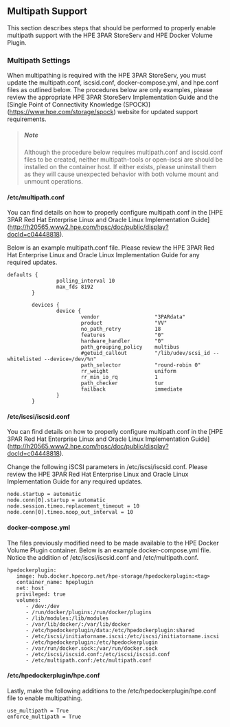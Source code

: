 ## Multipath Support

This section describes steps that should be performed to properly enable multipath support with the HPE 3PAR StoreServ and HPE Docker Volume Plugin.

### Multipath Settings

When multipathing is required with the HPE 3PAR StoreServ, you must update the multipath.conf, iscsid.conf, docker-compose.yml, and hpe.conf files as outlined below.  The procedures below are only examples, please review the appropriate HPE 3PAR StoreServ Implementation Guide and the [Single Point of Connectivity Knowledge (SPOCK)] (https://www.hpe.com/storage/spock) website for updated support requirements.

> ##### Note
> Although the procedure below requires multipath.conf and iscsid.conf files to be created, neither multipath-tools or open-iscsi are should be installed on the container host.  If either exists, please uninstall them as they will cause unexpected behavior with both volume mount and unmount operations.

#### /etc/multipath.conf

You can find details on how to properly configure multipath.conf in the [HPE 3PAR Red Hat Enterprise Linux and Oracle Linux Implementation Guide] (http://h20565.www2.hpe.com/hpsc/doc/public/display?docId=c04448818).

Below is an example multipath.conf file. Please review the HPE 3PAR Red Hat Enterprise Linux and Oracle Linux Implementation Guide for any required updates.

```
defaults {
                polling_interval 10
                max_fds 8192
        }

        devices {
                device {
                        vendor                  "3PARdata"
                        product                 "VV"
                        no_path_retry           18
                        features                "0"
                        hardware_handler        "0"
                        path_grouping_policy    multibus
                        #getuid_callout         "/lib/udev/scsi_id --whitelisted --device=/dev/%n"
                        path_selector           "round-robin 0"
                        rr_weight               uniform
                        rr_min_io_rq            1
                        path_checker            tur
                        failback                immediate
                }
        }
```

#### /etc/iscsi/iscsid.conf

You can find details on how to properly configure multipath.conf in the [HPE 3PAR Red Hat Enterprise Linux and Oracle Linux Implementation Guide] (http://h20565.www2.hpe.com/hpsc/doc/public/display?docId=c04448818).

Change the following iSCSI parameters in /etc/iscsi/iscsid.conf.  Please review the HPE 3PAR Red Hat Enterprise Linux and Oracle Linux Implementation Guide for any required updates.

```
node.startup = automatic
node.conn[0].startup = automatic
node.session.timeo.replacement_timeout = 10
node.conn[0].timeo.noop_out_interval = 10
```

#### docker-compose.yml

The files previously modified need to be made available to the HPE Docker Volume Plugin container.  Below is an example docker-compose.yml file.  Notice the addition of /etc/iscsi/iscsid.conf and /etc/multipath.conf.

```
hpedockerplugin:
   image: hub.docker.hpecorp.net/hpe-storage/hpedockerplugin:<tag>
   container_name: hpeplugin
   net: host
   privileged: true
   volumes:
      - /dev:/dev
      - /run/docker/plugins:/run/docker/plugins
      - /lib/modules:/lib/modules
      - /var/lib/docker/:/var/lib/docker
      - /etc/hpedockerplugin/data:/etc/hpedockerplugin:shared
      - /etc/iscsi/initiatorname.iscsi:/etc/iscsi/initiatorname.iscsi
      - /etc/hpedockerplugin:/etc/hpedockerplugin
      - /var/run/docker.sock:/var/run/docker.sock
      - /etc/iscsi/iscsid.conf:/etc/iscsi/iscsid.conf
      - /etc/multipath.conf:/etc/multipath.conf
```

#### /etc/hpedockerplugin/hpe.conf

Lastly, make the following additions to the /etc/hpedockerplugin/hpe.conf file to enable multipathing.

 ```
use_multipath = True
enforce_multipath = True
```
